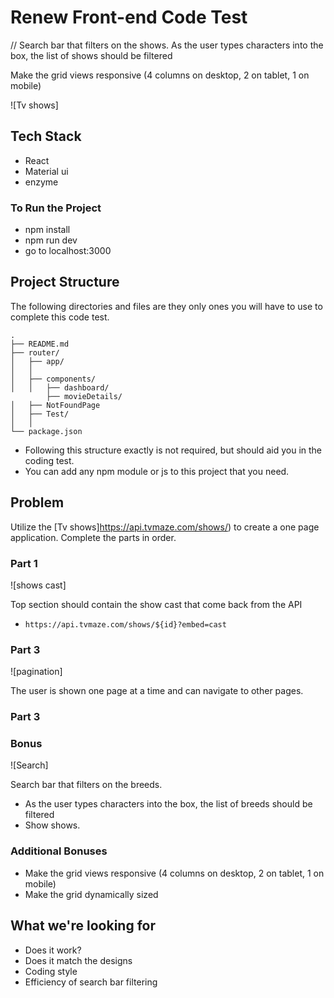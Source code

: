 # Renew Front-end Code Test
// Search bar that filters on the shows.
As the user types characters into the box, the list of shows should be filtered


Make the grid views responsive (4 columns on desktop, 2 on tablet, 1 on mobile)


![Tv shows]

## Tech Stack
- React
- Material ui
- enzyme

### To Run the Project
- npm install
- npm run dev
- go to localhost:3000

## Project Structure

The following directories and files are they only ones you will have to use to complete this code test.

```
.
├── README.md
├── router/
│   ├── app/
│   │   
│   ├── components/
│   │   ├── dashboard/
        ├── movieDetails/
│   ├── NotFoundPage  
│   ├── Test/  
│   │
└── package.json
```

- Following this structure exactly is not required, but should aid you in the coding test.
- You can add any npm module or js to this project that you need.

## Problem

Utilize the [Tv shows]https://api.tvmaze.com/shows/) to create a one page application. Complete the parts in order.

### Part 1

![shows cast]

Top section should contain the show cast that come back from the API

- `https://api.tvmaze.com/shows/${id}?embed=cast`


### Part 3

![pagination]

 The user is shown one page at a time and can navigate to other pages.


### Part 3


### Bonus

![Search]

Search bar that filters on the breeds.

- As the user types characters into the box, the list of breeds should be filtered
- Show shows.

### Additional Bonuses
- Make the grid views responsive (4 columns on desktop, 2 on tablet, 1 on mobile)
- Make the grid dynamically sized 

## What we're looking for
- Does it work?
- Does it match the designs
- Coding style
- Efficiency of search bar filtering